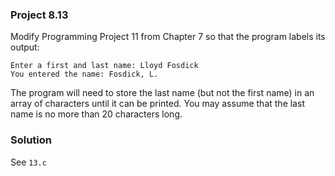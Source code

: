 ### Project 8.13
Modify Programming Project 11 from Chapter 7 so that the program labels its output:
```
Enter a first and last name: Lloyd Fosdick
You entered the name: Fosdick, L.
```
The program will need to store the last name (but not the first name) in an array of characters until it can be printed. You may assume that the last name is no more than 20 characters long.

### Solution
See `13.c`

